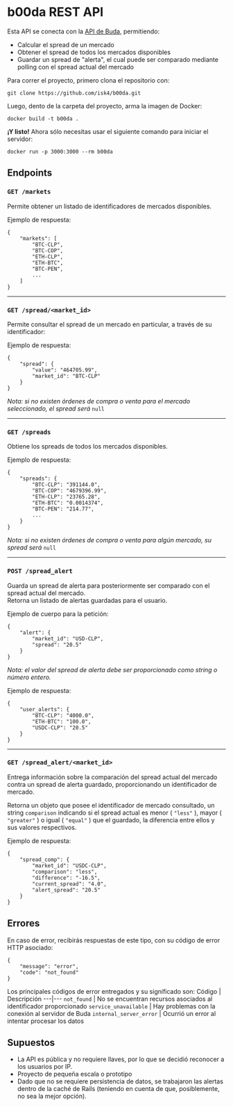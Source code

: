 # b00da REST API

Esta API se conecta con la [API de Buda](http://api.buda.com/), permitiendo:

* Calcular el spread de un mercado
* Obtener el spread de todos los mercados disponibles
* Guardar un spread de "alerta", el cual puede ser comparado mediante polling con el spread actual del mercado

Para correr el proyecto, primero clona el repositorio con:

    git clone https://github.com/isk4/b00da.git

Luego, dento de la carpeta del proyecto, arma la imagen de Docker:

    docker build -t b00da .

**¡Y listo!** Ahora sólo necesitas usar el siguiente comando para iniciar el servidor:

    docker run -p 3000:3000 --rm b00da

## Endpoints
### `GET /markets`

Permite obtener un listado de identificadores de mercados disponibles.

Ejemplo de respuesta:

```
{
    "markets": [
        "BTC-CLP",
        "BTC-COP",
        "ETH-CLP",
        "ETH-BTC",
        "BTC-PEN",
        ...
    ]
}
```
---

### `GET /spread/<market_id>`

Permite consultar el spread de un mercado en particular, a través de su identificador:

Ejemplo de respuesta:

```
{
    "spread": {
        "value": "464705.99",
        "market_id": "BTC-CLP"
    }
}
```
*Nota: si no existen órdenes de compra o venta para el mercado seleccionado, el spread será*  `null`

---

### `GET /spreads`

Obtiene los spreads de todos los mercados disponibles.

Ejemplo de respuesta:

```
{
    "spreads": {
        "BTC-CLP": "391144.0",
        "BTC-COP": "4679396.99",
        "ETH-CLP": "23765.28",
        "ETH-BTC": "0.0014374",
        "BTC-PEN": "214.77",
        ...
    }
}
```
*Nota: si no existen órdenes de compra o venta para algún mercado, su spread será*  `null`

---

### `POST /spread_alert`

Guarda un spread de alerta para posteriormente ser comparado con el spread actual del mercado.<br>Retorna un listado de alertas guardadas para el usuario.

Ejemplo de cuerpo para la petición:

```
{
    "alert": {
        "market_id": "USD-CLP",
        "spread": "20.5"
    }
}
```
*Nota: el valor del spread de alerta debe ser proporcionado como string o número entero.*

Ejemplo de respuesta:

```
{
    "user_alerts": {
        "BTC-CLP": "4000.0",
        "ETH-BTC": "100.0",
        "USDC-CLP": "20.5"
    }
}
```
---

### `GET /spread_alert/<market_id>`

Entrega información sobre la comparación del spread actual del mercado contra un spread de alerta guardado, proporcionando un identificador de mercado.

Retorna un objeto que posee el identificador de mercado consultado, un string `comparison` indicando si el spread actual es menor ( `"less"` ), mayor ( `"greater"` ) o igual ( `"equal"` ) que el guardado, la diferencia entre ellos y sus valores respectivos.

Ejemplo de respuesta:

```
{
    "spread_comp": {
        "market_id": "USDC-CLP",
        "comparison": "less",
        "difference": "-16.5",
        "current_spread": "4.0",
        "alert_spread": "20.5"
    }
}
```

## Errores

En caso de error, recibirás respuestas de este tipo, con su código de error HTTP asociado:

```
{
    "message": "error",
    "code": "not_found"
}
```

Los principales códigos de error entregados y su significado son:
Código | Descripción
---|---
`not_found` | No se encuentran recursos asociados al identificador proporcionado
`service_unavailable` | Hay problemas con la conexión al servidor de Buda
`internal_server_error` | Ocurrió un error al intentar procesar los datos

## Supuestos

* La API es pública y no requiere llaves, por lo que se decidió reconocer a los usuarios por IP.
* Proyecto de pequeña escala o prototipo
* Dado que no se requiere persistencia de datos, se trabajaron las alertas dentro de la caché de Rails (teniendo en cuenta de que, posiblemente, no sea la mejor opción).